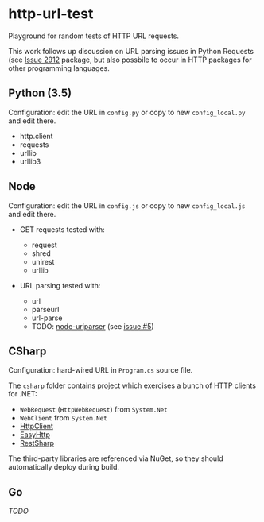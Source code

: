 # http-url-test

Playground for random tests of HTTP URL requests.

This work follows up discussion on URL parsing issues in Python Requests
(see [Issue 2912](https://github.com/kennethreitz/requests/issues/2912) 
package, but also possbile to occur in HTTP packages for other
programming languages.

## Python (3.5)

Configuration: edit the URL in `config.py` or copy to new `config_local.py`
and edit there.

* http.client 
* requests
* urllib
* urllib3

## Node

Configuration: edit the URL in `config.js` or copy to new `config_local.js`
and edit there.

* GET requests tested with:
    * request
    * shred
    * unirest
    * urllib

* URL parsing tested with:
    * url
    * parseurl
    * url-parse
    * TODO: [node-uriparser](https://github.com/DreamLab/node-uriparser/)
      (see [issue #5](https://github.com/DreamLab/node-uriparser/issues/5))
 
## CSharp

Configuration: hard-wired URL in `Program.cs` source file.

The `csharp` folder contains project which exercises a bunch of HTTP clients for .NET:

* `WebRequest` (`HttpWebRequest`) from `System.Net`
* `WebClient` from `System.Net`
* [HttpClient](https://www.nuget.org/packages/Microsoft.Net.Http/)
* [EasyHttp](https://github.com/hhariri/EasyHttp)
* [RestSharp](https://github.com/restsharp/RestSharp)

The third-party libraries are referenced via NuGet,
so they should automatically deploy during build.

## Go

*TODO*
